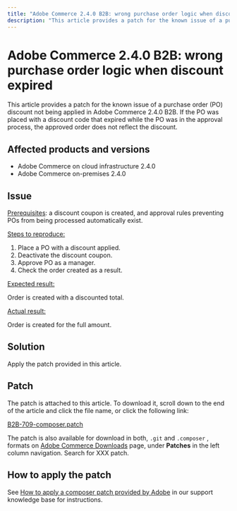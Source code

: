 ```yaml
---
title: "Adobe Commerce 2.4.0 B2B: wrong purchase order logic when discount expired"
description: "This article provides a patch for the known issue of a purchase order (PO) discount not being applied in Adobe Commerce 2.4.0 B2B. If the PO was placed with a discount code that expired while the PO was in the approval process, the approved order does not reflect the discount."
---
```


# Adobe Commerce 2.4.0 B2B: wrong purchase order logic when discount expired

This article provides a patch for the known issue of a purchase order (PO) discount not being applied in Adobe Commerce 2.4.0 B2B. If the PO was placed with a discount code that expired while the PO was in the approval process, the approved order does not reflect the discount.

## Affected products and versions

* Adobe Commerce on cloud infrastructure 2.4.0
* Adobe Commerce on-premises 2.4.0

## Issue

 <u>Prerequisites</u>: a discount coupon is created, and approval rules preventing POs from being processed automatically exist.

<u>Steps to reproduce:</u>

1. Place a PO with a discount applied.
1. Deactivate the discount coupon.
1. Approve PO as a manager.
1. Check the order created as a result.

 <u>Expected result:</u>

Order is created with a discounted total.

 <u>Actual result:</u>

Order is created for the full amount.

## Solution

Apply the patch provided in this article.

## Patch

The patch is attached to this article. To download it, scroll down to the end of the article and click the file name, or click the following link:

 [B2B-709-composer.patch](assets/B2B-709-composer.patch.zip)

The patch is also available for download in both, `.git` and `.composer` , formats on [Adobe Commerce Downloads](https://magento.com/tech-resources/download) page, under **Patches** in the left column navigation. Search for XXX patch.

## How to apply the patch

See [How to apply a composer patch provided by Adobe](/help/how-to/general/how-to-apply-a-composer-patch-provided-by-magento.md) in our support knowledge base for instructions.
